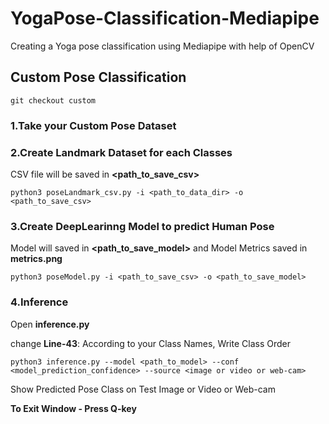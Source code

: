 # YogaPose-Classification-Mediapipe
Creating a Yoga pose classification using Mediapipe with help of OpenCV

## Custom Pose Classification
```
git checkout custom
```
### 1.Take your Custom Pose Dataset
### 2.Create Landmark Dataset for each Classes
CSV file will be saved in **<path_to_save_csv>**
```
python3 poseLandmark_csv.py -i <path_to_data_dir> -o <path_to_save_csv>
```
### 3.Create DeepLearinng Model to predict Human Pose
Model will saved in **<path_to_save_model>** and Model Metrics saved in **metrics.png**
```
python3 poseModel.py -i <path_to_save_csv> -o <path_to_save_model>
```
### 4.Inference
Open **inference.py**

change **Line-43**: 
According to your Class Names, Write Class Order
```
python3 inference.py --model <path_to_model> --conf <model_prediction_confidence> --source <image or video or web-cam>
```
Show Predicted Pose Class on Test Image or Video or Web-cam

**To Exit Window - Press Q-key**
